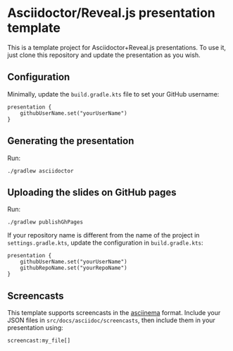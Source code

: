 # Asciidoctor/Reveal.js presentation template

This is a template project for Asciidoctor+Reveal.js presentations.
To use it, just clone this repository and update the presentation as you wish.

## Configuration

Minimally, update the `build.gradle.kts` file to set your GitHub username:

```
presentation {
    githubUserName.set("yourUserName")
}
```

## Generating the presentation

Run:

```
./gradlew asciidoctor
```

## Uploading the slides on GitHub pages

Run:

```
./gradlew publishGhPages
```

If your repository name is different from the name of the project in `settings.gradle.kts`, update the configuration in `build.gradle.kts`:

```
presentation {
    githubUserName.set("yourUserName")
    githubRepoName.set("yourRepoName")
}
```

## Screencasts

This template supports screencasts in the [asciinema](https://asciinema.org/) format.
Include your JSON files in `src/docs/asciidoc/screencasts`, then include them in your presentation using:

```
screencast:my_file[]
```
